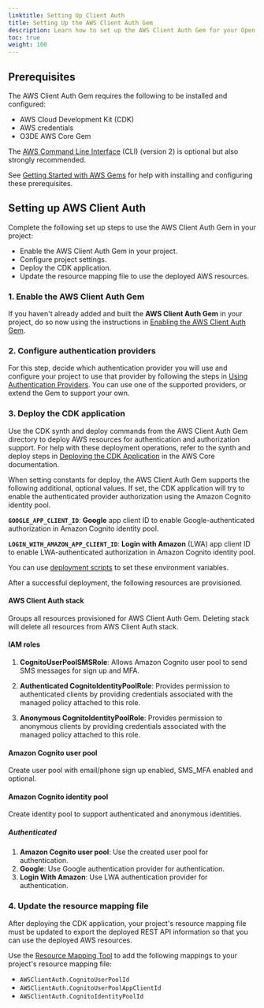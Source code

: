 ```yaml
---
linktitle: Setting Up Client Auth
title: Setting Up the AWS Client Auth Gem
description: Learn how to set up the AWS Client Auth Gem for your Open 3D Engine (O3DE) project.
toc: true
weight: 100
---
```


## Prerequisites

The AWS Client Auth Gem requires the following to be installed and configured:

* AWS Cloud Development Kit (CDK)
* AWS credentials
* O3DE AWS Core Gem

The [AWS Command Line Interface](https://docs.aws.amazon.com/cli/latest/userguide/cli-chap-welcome.html) (CLI) (version 2) is optional but also strongly recommended.

See [Getting Started with AWS Gems](/docs/user-guide/gems/reference/aws/aws-core/getting-started.md) for help with installing and configuring these prerequisites.

## Setting up AWS Client Auth

Complete the following set up steps to use the AWS Client Auth Gem in your project:

* Enable the AWS Client Auth Gem in your project.
* Configure project settings.
* Deploy the CDK application.
* Update the resource mapping file to use the deployed AWS resources.

### 1. Enable the AWS Client Auth Gem

If you haven't already added and built the **AWS Client Auth Gem** in your project, do so now using the instructions in [Enabling the AWS Client Auth Gem](./).

### 2. Configure authentication providers

For this step, decide which authentication provider you will use and configure your project to use that provider by following the steps in [Using Authentication Providers](./authentication-providers.md). You can use one of the supported providers, or extend the Gem to support your own.

### 3. Deploy the CDK application

Use the CDK synth and deploy commands from the AWS Client Auth Gem directory to deploy AWS resources for authentication and authorization support. For help with these deployment operations, refer to the synth and deploy steps in [Deploying the CDK Application](/docs/user-guide/gems/reference/aws/aws-core/cdk-application.md) in the AWS Core documentation.

When setting constants for deploy, the AWS Client Auth Gem supports the following additional, optional values. If set, the CDK application will try to enable the authenticated provider authorization using the Amazon Cognito identity pool.

**`GOOGLE_APP_CLIENT_ID`**: **Google** app client ID to enable Google-authenticated authorization in Amazon Cognito identity pool.

**`LOGIN_WITH_AMAZON_APP_CLIENT_ID`**: **Login with Amazon** (LWA) app client ID to enable LWA-authenticated authorization in Amazon Cognito identity pool.

You can use [deployment scripts](https://docs.aws.amazon.com/cdk/latest/guide/environments.html) to set these environment variables.

After a successful deployment, the following resources are provisioned.

#### AWS Client Auth stack

Groups all resources provisioned for AWS Client Auth Gem. Deleting stack will delete all resources from AWS Client Auth stack.

#### IAM roles

1. **CognitoUserPoolSMSRole**: Allows Amazon Cognito user pool to send SMS messages for sign up and MFA.

1. **Authenticated CognitoIdentityPoolRole**: Provides permission to authenticated clients by providing credentials associated with the managed policy attached to this role.

1. **Anonymous CognitoIdentityPoolRole**: Provides permission to anonymous clients by providing credentials associated with the managed policy attached to this role.

#### Amazon Cognito user pool

Create user pool with email/phone sign up enabled, SMS_MFA enabled and optional.

#### Amazon Cognito identity pool

Create identity pool to support authenticated and anonymous identities.

##### Authenticated

1. **Amazon Cognito user pool**: Use the created user pool for authentication.
2. **Google**: Use Google authentication provider for authentication.
3. **Login With Amazon**: Use LWA authentication provider for authentication.

### 4. Update the resource mapping file

After deploying the CDK application, your project's resource mapping file must be updated to export the deployed REST API information so that you can use the deployed AWS resources.

Use the [Resource Mapping Tool](/docs/user-guide/gems/reference/aws/aws-core/resource-mapping-tool.md) to add the following mappings to your project's resource mapping file:

* `AWSClientAuth.CognitoUserPoolId`
* `AWSClientAuth.CognitoUserPoolAppClientId`
* `AWSClientAuth.CognitoIdentityPoolId`
